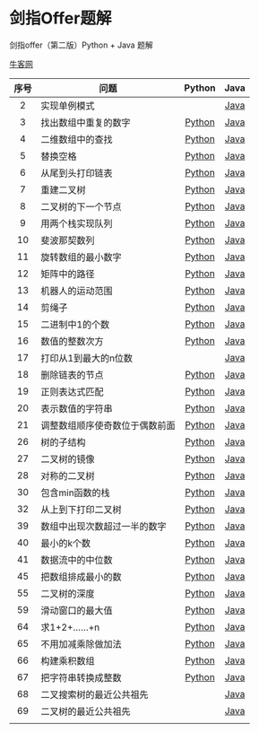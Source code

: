 # 剑指Offer题解

剑指offer（第二版）Python + Java 题解

[牛客网](https://www.nowcoder.com/ta/coding-interviews "牛客网在线编程平台")

| 序号 | 问题                           |                            Python                            |                        Java                         |
| :--: | ------------------------------ | :----------------------------------------------------------: | :-------------------------------------------------: |
|  2   | 实现单例模式                   |                                                              |  [Java](./java/src/main/Singleton.java "Java题解")  |
|  3   | 找出数组中重复的数字           | [Python](python/面试题3：找出数组中重复的数字.ipynb "Python题解") | [Java](./java/src/main/Solution_3.java "Java题解")  |
|  4   | 二维数组中的查找               | [Python](python/面试题4：二维数组中的查找.ipynb "Python题解") | [Java](./java/src/main/Solution_4.java "Java题解")  |
|  5   | 替换空格                       |    [Python](python/面试题5：替换空格.ipynb "Python题解")     | [Java](./java/src/main/Solution_5.java "Java题解")  |
|  6   | 从尾到头打印链表               | [Python](python/面试题6：从尾到头打印链表.ipynb "Python题解") | [Java](./java/src/main/Solution_6.java "Java题解")  |
|  7   | 重建二叉树                     |   [Python](python/面试题7：重建二叉树.ipynb "Python题解")    | [Java](./java/src/main/Solution_7.java "Java题解")  |
|  8   | 二叉树的下一个节点             | [Python](python/面试题8：二叉树的下一个节点.ipynb "Python题解") | [Java](./java/src/main/Solution_8.java "Java题解")  |
|  9   | 用两个栈实现队列               | [Python](python/面试题9：用两个栈实现队列.ipynb "Python题解") | [Java](./java/src/main/Solution_9.java "Java题解")  |
|  10  | 斐波那契数列                   |  [Python](python/面试题10：斐波那契数列.ipynb "Python题解")  | [Java](./java/src/main/Solution_10.java "Java题解") |
|  11  | 旋转数组的最小数字             | [Python](python/面试题11：旋转数组的最小数字.ipynb "Python题解") | [Java](./java/src/main/Solution_11.java "Java题解") |
|  12  | 矩阵中的路径                   |  [Python](python/面试题12：矩阵中的路径.ipynb "Python题解")  | [Java](./java/src/main/Solution_12.java "Java题解") |
|  13  | 机器人的运动范围               | [Python](python/面试题13：机器人的运动范围.ipynb "Python题解") | [Java](./java/src/main/Solution_13.java "Java题解") |
|  14  | 剪绳子                         |     [Python](python/面试题14：剪绳子.ipynb "Python题解")     | [Java](./java/src/main/Solution_14.java "Java题解") |
|  15  | 二进制中1的个数                | [Python](python/面试题15：二进制中1的个数.ipynb "Python题解") | [Java](./java/src/main/Solution_15.java "Java题解") |
|  16  | 数值的整数次方                 | [Python](python/面试题16：数值的整数次方.ipynb "Python题解") | [Java](./java/src/main/Solution_16.java "Java题解") |
|  17  | 打印从1到最大的n位数           |                                                              | [Java](./java/src/main/Solution_17.java "Java题解") |
|  18  | 删除链表的节点                 | [Python](python/面试题18：删除链表的节点.ipynb "Python题解") | [Java](./java/src/main/Solution_18.java "Java题解") |
|  19  | 正则表达式匹配                 | [Python](python/面试题19：正则表达式匹配.ipynb "Python题解") | [Java](./java/src/main/Solution_19.java "Java题解") |
|  20  | 表示数值的字符串               | [Python](python/面试题20：表示数值的字符串.ipynb "Python题解") | [Java](./java/src/main/Solution_20.java "Java题解") |
|  21  | 调整数组顺序使奇数位于偶数前面 | [Python](python/面试题21：调整数组顺序使奇数位于偶数前面.ipynb "Python题解") | [Java](./java/src/main/Solution_21.java "Java题解") |
|  26  | 树的子结构                     |   [Python](python/面试题26：树的子结构.ipynb "Python题解")   | [Java](./java/src/main/Solution_26.java "Java题解") |
|  27  | 二叉树的镜像                   |  [Python](python/面试题27：二叉树的镜像.ipynb "Python题解")  | [Java](./java/src/main/Solution_27.java "Java题解") |
|  28  | 对称的二叉树                   |  [Python](python/面试题28：对称的二叉树.ipynb "Python题解")  | [Java](./java/src/main/Solution_28.java "Java题解") |
|  30  | 包含min函数的栈                | [Python](python/面试题30：包含min函数的栈.ipynb "Python题解") | [Java](./java/src/main/Solution_30.java "Java题解") |
|  32  | 从上到下打印二叉树             | [Python](python/面试题32：从上到下打印二叉树.ipynb "Python题解") | [Java](./java/src/main/Solution_32.java "Java题解") |
|  39  | 数组中出现次数超过一半的数字   | [Python](python/面试题39：数组中出现次数超过一半的数字.ipynb "Python题解") | [Java](./java/src/main/Solution_39.java "Java题解") |
|  40  | 最小的k个数                    |  [Python](python/面试题40：最小的k个数.ipynb "Python题解")   | [Java](./java/src/main/Solution_40.java "Java题解") |
|  41  | 数据流中的中位数               | [Python](python/面试题41：数据流中的中位数.ipynb "Python题解") | [Java](./java/src/main/Solution_41.java "Java题解") |
|  45  | 把数组排成最小的数             | [Python](python/面试题45：把数组排成最小的数.ipynb "Python题解") | [Java](./java/src/main/Solution_45.java "Java题解") |
|  55  | 二叉树的深度                   |  [Python](python/面试题55：二叉树的深度.ipynb "Python题解")  | [Java](./java/src/main/Solution_55.java "Java题解") |
|  59  | 滑动窗口的最大值               | [Python](python/面试题59：滑动窗口的最大值.ipynb "Python题解") | [Java](./java/src/main/Solution_59.java "Java题解") |
|  64  | 求1+2+……+n                     |   [Python](python/面试题64：求1+2+……+n.ipynb "Python题解")   | [Java](./java/src/main/Solution_64.java "Java题解") |
|  65  | 不用加减乘除做加法             | [Python](python/面试题65：不用加减乘除做加法.ipynb "Python题解") | [Java](./java/src/main/Solution_65.java "Java题解") |
|  66  | 构建乘积数组                   |  [Python](python/面试题66：构建乘积数组.ipynb "Python题解")  | [Java](./java/src/main/Solution_66.java "Java题解") |
|  67  | 把字符串转换成整数             | [Python](python/面试题67：把字符串转换成整数.ipynb "Python题解") | [Java](./java/src/main/Solution_67.java "Java题解") |
|  68  | 二叉搜索树的最近公共祖先       |                                                              | [Java](./java/src/main/Solution_68.java "Java题解") |
|  69  | 二叉树的最近公共祖先           |                                                              | [Java](./java/src/main/Solution_69.java "Java题解") |
|      |                                |                                                              |                                                     |



